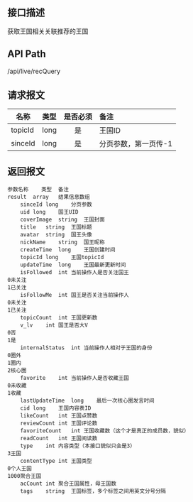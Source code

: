## 接口描述
获取王国相关关联推荐的王国
## API Path
/api/live/recQuery
## 请求报文
|名称         |类型           |是否必须   |备注                                 |
|-------------|:--------------|:---------:|:------------------------------------|
|topicId    |long    |是    |王国ID    |
|sinceId    |long    |是    |分页参数，第一页传-1    |
## 返回报文
    参数名称	类型	备注
    result	array	结果信息数组
    	sinceId	long	分页参数
    	uid	long	国王UID
    	coverImage	string	王国封面
    	title	string	王国标题
    	avatar	string	国王头像
    	nickName	string	国王昵称
    	createTime	long	王国创建时间
    	topicId	long	王国topicId
    	updateTime	long	王国最新更新时间
    	isFollowed	int	当前操作人是否关注国王
    0未关注
    1已关注
    	isFollowMe	int	国王是否关注当前操作人
    0未关注
    1已关注
    	topicCount	int	王国更新数
    	v_lv	int	国王是否大V
    0否
    1是
    	internalStatus	int	当前操作人相对于王国的身份
    0圈外
    1圈内
    2核心圈
    	favorite	int	当前操作人是否收藏王国
    0未收藏
    1收藏
    	lastUpdateTime	long	最后一次核心圈发言时间
    	cid	long	王国内容表ID
    	likeCount	int	王国点赞数
    	reviewCount	int	王国评论数
    	favoriteCount	int	王国收藏数（这个才是真正的成员数，貌似）
    	readCount	int	王国阅读数
    	type	int	内容类型（本接口貌似只会是3）
    3王国
    	contentType	int	王国类型
    0个人王国
    1000聚合王国
    	acCount	int	聚合王国属性，母王国数
    	tags	string	王国标签，多个标签之间用英文分号分隔
